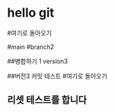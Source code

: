 # hello git

#여기로 돌아오기


#main
#branch2


##병합하기 1 version3


##버전3 커밋 테스트
#여기로 돌아오기


## 리셋 테스트를 합니다